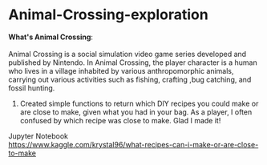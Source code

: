 # Animal-Crossing-exploration

**What's Animal Crossing**:<br>
<br>
Animal Crossing is a social simulation video game series developed and published by Nintendo. In Animal Crossing, the player character is a human who lives in a village inhabited by various anthropomorphic animals, carrying out various activities such as fishing, crafting ,bug catching, and fossil hunting.<br>


1. Created simple functions to return which DIY recipes you could make or are close to make, given what you had in your bag. As a player, I often confused by which recipe was close to make. Glad I made it!<br>

Jupyter Notebook<br>
https://www.kaggle.com/krystal96/what-recipes-can-i-make-or-are-close-to-make
